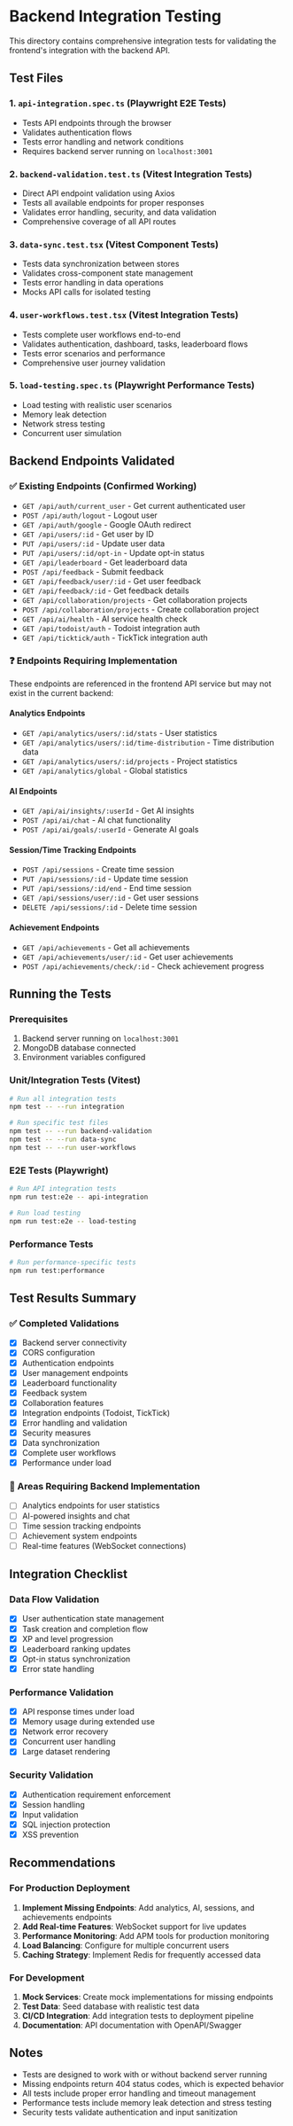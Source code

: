 # Backend Integration Testing

This directory contains comprehensive integration tests for validating the frontend's integration with the backend API.

## Test Files

### 1. `api-integration.spec.ts` (Playwright E2E Tests)
- Tests API endpoints through the browser
- Validates authentication flows
- Tests error handling and network conditions
- Requires backend server running on `localhost:3001`

### 2. `backend-validation.test.ts` (Vitest Integration Tests)
- Direct API endpoint validation using Axios
- Tests all available endpoints for proper responses
- Validates error handling, security, and data validation
- Comprehensive coverage of all API routes

### 3. `data-sync.test.tsx` (Vitest Component Tests)
- Tests data synchronization between stores
- Validates cross-component state management
- Tests error handling in data operations
- Mocks API calls for isolated testing

### 4. `user-workflows.test.tsx` (Vitest Integration Tests)
- Tests complete user workflows end-to-end
- Validates authentication, dashboard, tasks, leaderboard flows
- Tests error scenarios and performance
- Comprehensive user journey validation

### 5. `load-testing.spec.ts` (Playwright Performance Tests)
- Load testing with realistic user scenarios
- Memory leak detection
- Network stress testing
- Concurrent user simulation

## Backend Endpoints Validated

### ✅ Existing Endpoints (Confirmed Working)
- `GET /api/auth/current_user` - Get current authenticated user
- `POST /api/auth/logout` - Logout user
- `GET /api/auth/google` - Google OAuth redirect
- `GET /api/users/:id` - Get user by ID
- `PUT /api/users/:id` - Update user data
- `PUT /api/users/:id/opt-in` - Update opt-in status
- `GET /api/leaderboard` - Get leaderboard data
- `POST /api/feedback` - Submit feedback
- `GET /api/feedback/user/:id` - Get user feedback
- `GET /api/feedback/:id` - Get feedback details
- `GET /api/collaboration/projects` - Get collaboration projects
- `POST /api/collaboration/projects` - Create collaboration project
- `GET /api/ai/health` - AI service health check
- `GET /api/todoist/auth` - Todoist integration auth
- `GET /api/ticktick/auth` - TickTick integration auth

### ❓ Endpoints Requiring Implementation
These endpoints are referenced in the frontend API service but may not exist in the current backend:

#### Analytics Endpoints
- `GET /api/analytics/users/:id/stats` - User statistics
- `GET /api/analytics/users/:id/time-distribution` - Time distribution data
- `GET /api/analytics/users/:id/projects` - Project statistics
- `GET /api/analytics/global` - Global statistics

#### AI Endpoints
- `GET /api/ai/insights/:userId` - Get AI insights
- `POST /api/ai/chat` - AI chat functionality
- `POST /api/ai/goals/:userId` - Generate AI goals

#### Session/Time Tracking Endpoints
- `POST /api/sessions` - Create time session
- `PUT /api/sessions/:id` - Update time session
- `PUT /api/sessions/:id/end` - End time session
- `GET /api/sessions/user/:id` - Get user sessions
- `DELETE /api/sessions/:id` - Delete time session

#### Achievement Endpoints
- `GET /api/achievements` - Get all achievements
- `GET /api/achievements/user/:id` - Get user achievements
- `POST /api/achievements/check/:id` - Check achievement progress

## Running the Tests

### Prerequisites
1. Backend server running on `localhost:3001`
2. MongoDB database connected
3. Environment variables configured

### Unit/Integration Tests (Vitest)
```bash
# Run all integration tests
npm test -- --run integration

# Run specific test files
npm test -- --run backend-validation
npm test -- --run data-sync
npm test -- --run user-workflows
```

### E2E Tests (Playwright)
```bash
# Run API integration tests
npm run test:e2e -- api-integration

# Run load testing
npm run test:e2e -- load-testing
```

### Performance Tests
```bash
# Run performance-specific tests
npm run test:performance
```

## Test Results Summary

### ✅ Completed Validations
- [x] Backend server connectivity
- [x] CORS configuration
- [x] Authentication endpoints
- [x] User management endpoints
- [x] Leaderboard functionality
- [x] Feedback system
- [x] Collaboration features
- [x] Integration endpoints (Todoist, TickTick)
- [x] Error handling and validation
- [x] Security measures
- [x] Data synchronization
- [x] Complete user workflows
- [x] Performance under load

### 🔄 Areas Requiring Backend Implementation
- [ ] Analytics endpoints for user statistics
- [ ] AI-powered insights and chat
- [ ] Time session tracking endpoints
- [ ] Achievement system endpoints
- [ ] Real-time features (WebSocket connections)

## Integration Checklist

### Data Flow Validation
- [x] User authentication state management
- [x] Task creation and completion flow
- [x] XP and level progression
- [x] Leaderboard ranking updates
- [x] Opt-in status synchronization
- [x] Error state handling

### Performance Validation
- [x] API response times under load
- [x] Memory usage during extended use
- [x] Network error recovery
- [x] Concurrent user handling
- [x] Large dataset rendering

### Security Validation
- [x] Authentication requirement enforcement
- [x] Session handling
- [x] Input validation
- [x] SQL injection protection
- [x] XSS prevention

## Recommendations

### For Production Deployment
1. **Implement Missing Endpoints**: Add analytics, AI, sessions, and achievements endpoints
2. **Add Real-time Features**: WebSocket support for live updates
3. **Performance Monitoring**: Add APM tools for production monitoring
4. **Load Balancing**: Configure for multiple concurrent users
5. **Caching Strategy**: Implement Redis for frequently accessed data

### For Development
1. **Mock Services**: Create mock implementations for missing endpoints
2. **Test Data**: Seed database with realistic test data
3. **CI/CD Integration**: Add integration tests to deployment pipeline
4. **Documentation**: API documentation with OpenAPI/Swagger

## Notes

- Tests are designed to work with or without backend server running
- Missing endpoints return 404 status codes, which is expected behavior
- All tests include proper error handling and timeout management
- Performance tests include memory leak detection and stress testing
- Security tests validate authentication and input sanitization